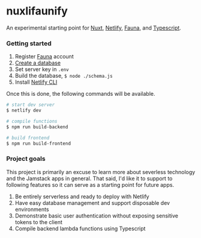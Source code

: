 # nuxlifaunify

An experimental starting point for [Nuxt](https://nuxtjs.org/), [Netlify](https://www.netlify.com/), [Fauna](https://fauna.com/), and [Typescript](https://www.typescriptlang.org/).

### Getting started

1. Register [Fauna](https://fauna.com/) account
2. [Create a database](https://docs.fauna.com/fauna/current/start/cloud#create-db)
3. Set server key in `.env`
4. Build the database, `$ node ./schema.js`
5. Install [Netlify CLI](https://docs.netlify.com/cli/get-started/#installation)

Once this is done, the following commands will be available.

```bash
# start dev server
$ netlify dev

# compile functions
$ npm run build-backend

# build frontend
$ npm run build-frontend
```

### Project goals

This project is primarily an excuse to learn more about severless technology and the Jamstack apps in general. That said, I'd like it to support to following features so it can serve as a starting point for future apps.

1. Be entirely serverless and ready to deploy with Netlify
2. Have easy database management and support disposable dev environments
3. Demonstrate basic user authentication without exposing sensitive tokens to the client
4. Compile backend lambda functions using Typescript
